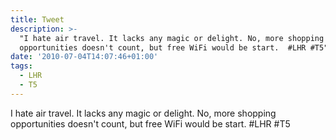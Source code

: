 ```yaml
---
title: Tweet
description: >-
  "I hate air travel. It lacks any magic or delight. No, more shopping
  opportunities doesn't count, but free WiFi would be start.  #LHR #T5"
date: '2010-07-04T14:07:46+01:00'
tags:
  - LHR
  - T5
---
```

I hate air travel. It lacks any magic or delight. No, more shopping opportunities doesn't count, but free WiFi would be start.  #LHR #T5
